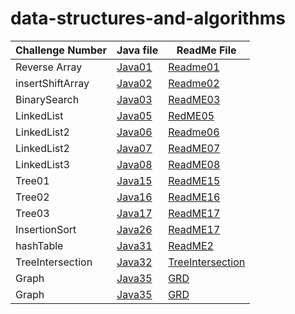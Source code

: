 # data-structures-and-algorithms

| Challenge Number | Java file                                                                           | ReadMe File                            |
|------------------|-------------------------------------------------------------------------------------|----------------------------------------|
| Reverse Array    | [Java01](./challenge01/Class01.java)                                                | [Readme01](./challenge01/ReadMe01.md)  |
| insertShiftArray | [Java02](./challenge02/Class02.java)                                                | [Readme02](./challenge02/ReadMe02.md)  |
| BinarySearch     | [Java03](./challenge03/class03.java)                                                | [ReadME03](./challenge03/ReadMe03.md)  |
 | LinkedList       | [Java05](./src/main/java/linklist/Linkylist.java)                                   | [RedME05](linkList/linkedList.md)      |
 | LinkedList2      | [Java06](./src/main/java/linklist/Linkylist.java)                                   | [Readme06](linkList/LinkedListClass6.md) |
 | LinkedList2      | [Java07](./src/main/java/linklist/Linkylist.java)                                   | [ReadME07](linkList/LinkedListClass7.md) | 
| LinkedList3      | [Java08](./src/main/java/linklist/Linkylist.java)                                   | [ReadME08](linkList/LinkedlistChallenge08.md) |
| Tree01           | [Java15](./src/main/java/linklist/Linkylist.java)                                   | [ReadME15](tree/ReadMeTree.md)         |
| Tree02           | [Java16](tree/app/src/main/java/tree/BinarySearchTree.java)                         | [ReadME16](tree/ReadMeMaxTree.md)      |
| Tree03           | [Java17](tree/app/src/main/java/tree/BinarySearchTree.java)                         | [ReadME17](tree/ReadMeBreadth.md)      |
| InsertionSort    | [Java26](InsertionSort/app/src/main/java/insertionsort/Insertion.java)              | [ReadME17](InsertionSort/InsertionReadMe.md) | 
| hashTable        | [Java31](hashtable/app/src/main/java/hashtable/Hashtable.java)                      | [ReadME2](hashtable/Readme2.md)        |
| TreeIntersection | [Java32](TreeIntersection/app/src/main/java/treeintersection/TreeIntersection.java) | [TreeIntersection](TreeIntersection/TreeInsertion.md) |  
|Graph            |  [Java35](Graph/app/src/main/java/graph/Graph.java)                                  | [GRD](Graph/ReadMe.md)                 |
|Graph            |  [Java35](Graph/app/src/main/java/graph/Graph.java)                                  | [GRD](Graph/ReadMe36.md)                                |